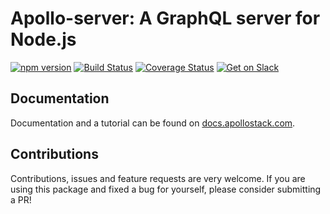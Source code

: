 # Apollo-server: A GraphQL server for Node.js

[![npm version](https://badge.fury.io/js/apollo-server.svg)](https://badge.fury.io/js/apollo-server)
[![Build Status](https://travis-ci.org/apollostack/apollo-server.svg?branch=master)](https://travis-ci.org/apollostack/apollo-server)
[![Coverage Status](https://coveralls.io/repos/github/apollostack/apollo-server/badge.svg?branch=master)](https://coveralls.io/github/apollostack/apollo-server?branch=master)
[![Get on Slack](https://img.shields.io/badge/slack-join-orange.svg)](http://www.apollostack.com/#slack)

## Documentation

Documentation and a tutorial can be found on [docs.apollostack.com](http://docs.apollostack.com/apollo-server).

## Contributions

Contributions, issues and feature requests are very welcome. If you are using this package and fixed a bug for yourself, please consider submitting a PR!
